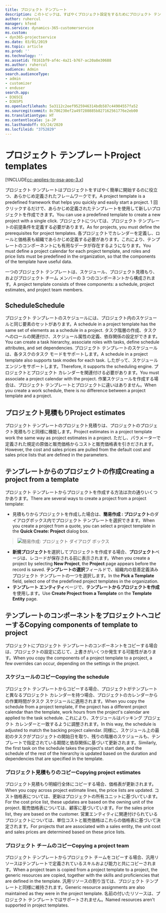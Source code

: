```yaml
---
title: プロジェクト テンプレート
description: このトピックは、すばやくプロジェクト設定をするためにプロジェクト テンプレートを使用する方法につい説明します。
author: ruhercul
manager: kfend
ms.service: dynamics-365-customerservice
ms.custom:
- dyn365-projectservice
ms.date: 03/01/2019
ms.topic: article
ms.prod: ''
ms.technology: ''
ms.assetid: f0161bf9-af4c-4a21-b767-ac20a8e30688
ms.author: ruhercul
audience: Admin
search.audienceType:
- admin
- customizer
- enduser
search.app:
- D365CE
- D365PS
ms.openlocfilehash: 5a3112c2eef9525946314bdb587c44904557fa52
ms.sourcegitcommit: 8c786230ef2a497280885b827162561776e2eb00
ms.translationtype: HT
ms.contentlocale: ja-JP
ms.lasthandoff: 03/24/2020
ms.locfileid: "3752829"
---
```

# <a name="project-templates"></a><span data-ttu-id="3618f-103">プロジェクト テンプレート</span><span class="sxs-lookup"><span data-stu-id="3618f-103">Project templates</span></span> 

[!INCLUDE[cc-applies-to-psa-app-3.x](../includes/cc-applies-to-psa-app-3x.md)]

<span data-ttu-id="3618f-104">プロジェクト テンプレートはプロジェクトをすばやく簡単に開始するのに役立つ、あらかじめ定義されたフレームワークです。</span><span class="sxs-lookup"><span data-stu-id="3618f-104">A project template is a predefined framework that helps you quickly and easily start a project.</span></span> <span data-ttu-id="3618f-105">1 回クリックするだけで、あらかじめ定義されたテンプレートを使用して新しいプロジェクトを作成できます。</span><span class="sxs-lookup"><span data-stu-id="3618f-105">You can use a predefined template to create a new project with a single click.</span></span> <span data-ttu-id="3618f-106">プロジェクトについては、プロジェクト テンプレートの前提条件を定義する必要があります。</span><span class="sxs-lookup"><span data-stu-id="3618f-106">As for projects, you must define the prerequisites for project templates.</span></span> <span data-ttu-id="3618f-107">各プロジェクトでカレンダーを定義し、ロールと価格表も組織であらかじめ定義する必要があります。これにより、テンプレートのコンポーネントにも有用なデータが存在するようになります。</span><span class="sxs-lookup"><span data-stu-id="3618f-107">You must define a project calendar for each project template, and roles and price lists must be predefined in the organization, so that the components of the template have useful data.</span></span>

<span data-ttu-id="3618f-108">一つのプロジェクト テンプレートは、スケジュール、プロジェクト見積もり、およびプロジェクト チーム メンバーの 3 つのコンポーネントから構成されます。</span><span class="sxs-lookup"><span data-stu-id="3618f-108">A project template consists of three components: a schedule, project estimates, and project team members.</span></span>

## <a name="schedule"></a><span data-ttu-id="3618f-109">Schedule</span><span class="sxs-lookup"><span data-stu-id="3618f-109">Schedule</span></span>

<span data-ttu-id="3618f-110">プロジェクト テンプレートのスケジュールには、プロジェクト内のスケジュールと同じ要素のセットがあります。</span><span class="sxs-lookup"><span data-stu-id="3618f-110">A schedule in a project template has the same set of elements as a schedule in a project.</span></span> <span data-ttu-id="3618f-111">タスク階層の作成、タスクへのロールの関連付け、スケジュール属性の定義、依存関係の設定ができます。</span><span class="sxs-lookup"><span data-stu-id="3618f-111">You can create a task hierarchy, associate roles with tasks, define schedule attributes, and set dependencies.</span></span> <span data-ttu-id="3618f-112">プロジェクト テンプレートのスケジュールは、各タスクのタスク モードをサポートします。</span><span class="sxs-lookup"><span data-stu-id="3618f-112">A schedule in a project template also supports task modes for each task.</span></span> <span data-ttu-id="3618f-113">したがって、スケジュール エンジンをサポートします。</span><span class="sxs-lookup"><span data-stu-id="3618f-113">Therefore, it supports the scheduling engine.</span></span> <span data-ttu-id="3618f-114">プロジェクトとプロジェクト カレンダーを関連付ける必要があります。</span><span class="sxs-lookup"><span data-stu-id="3618f-114">You must associate a project calendar with the project.</span></span> <span data-ttu-id="3618f-115">作業スケジュールを作成する場合は、プロジェクト テンプレートとプロジェクトに違いはありません。</span><span class="sxs-lookup"><span data-stu-id="3618f-115">When you create a work schedule, there is no difference between a project template and a project.</span></span>

## <a name="project-estimates"></a><span data-ttu-id="3618f-116">プロジェクト見積もり</span><span class="sxs-lookup"><span data-stu-id="3618f-116">Project estimates</span></span>

<span data-ttu-id="3618f-117">プロジェクト テンプレートのプロジェクト見積りは、プロジェクトのプロジェクト見積もりと同様に機能します。</span><span class="sxs-lookup"><span data-stu-id="3618f-117">Project estimates in a project template work the same way as project estimates in a project.</span></span> <span data-ttu-id="3618f-118">ただし、パラメーターで定義された規定の原価と販売価格からコストと販売価格表を引きだされます。</span><span class="sxs-lookup"><span data-stu-id="3618f-118">However, the cost and sales prices are pulled from the default cost and sales price lists that are defined in the parameters.</span></span>

## <a name="creating-a-project-from-a-template"></a><span data-ttu-id="3618f-119">テンプレートからのプロジェクトの作成</span><span class="sxs-lookup"><span data-stu-id="3618f-119">Creating a project from a template</span></span>
 
<span data-ttu-id="3618f-120">プロジェクト テンプレートからプロジェクトを作成する方法は次の通りいくつかあります。</span><span class="sxs-lookup"><span data-stu-id="3618f-120">There are several ways to create a project from a project template:</span></span>

- <span data-ttu-id="3618f-121">見積もりからプロジェクトを作成した場合は、**簡易作成 : プロジェクト**のダイアログボックス内でプロジェクト テンプレートを選択できます。</span><span class="sxs-lookup"><span data-stu-id="3618f-121">When you create a project from a quote, you can select a project template in the **Quick Create: Project** dialog box.</span></span>

> ![簡易作成: プロジェクト ダイアログ ボックス](media/project-11.png)

- <span data-ttu-id="3618f-123">**新規プロジェクト**を選択してプロジェクトを作成する場合、**プロジェクト**ページは、レコードが保存される前に表示されます。</span><span class="sxs-lookup"><span data-stu-id="3618f-123">When you create a project by selecting **New Project**, the **Project** page appears before the record is saved.</span></span> <span data-ttu-id="3618f-124">**テンプレートの選択**フィールドで、組織内の慈善定義済みプロジェクト テンプレートの一つを選択します。</span><span class="sxs-lookup"><span data-stu-id="3618f-124">In the **Pick a Template** field, select one of the predefined project templates in the organization.</span></span>
- <span data-ttu-id="3618f-125">**テンプレート エンティティ**ページで、**テンプレートからプロジェクトを作成**を使用します。</span><span class="sxs-lookup"><span data-stu-id="3618f-125">Use **Create Project from a Template** on the **Template Entity** page.</span></span>

## <a name="copying-components-of-template-to-project"></a><span data-ttu-id="3618f-126">テンプレートのコンポーネントをプロジェクトへコピーする</span><span class="sxs-lookup"><span data-stu-id="3618f-126">Copying components of template to project</span></span>

<span data-ttu-id="3618f-127">プロジェクトにプロジェクト テンプレートのコンポーネントをコピーする場合は、プロジェクトの設定に応じて、上書きがいくつか発生する可能性があります。</span><span class="sxs-lookup"><span data-stu-id="3618f-127">When you copy the components of a project template to a project, a few overrides can occur, depending on the settings in the project.</span></span>

### <a name="copying-the-schedule"></a><span data-ttu-id="3618f-128">スケジュールのコピー</span><span class="sxs-lookup"><span data-stu-id="3618f-128">Copying the schedule</span></span>

<span data-ttu-id="3618f-129">プロジェクト テンプレートからコピーする場合、プロジェクトがテンプレートと異なるプロジェクト カレンダーを持つ場合、プロジェクトのカレンダーからの作業時間がタスク スケジュールに適用されます。</span><span class="sxs-lookup"><span data-stu-id="3618f-129">When you copy the schedule from a project template, if the project has a different project calendar than the template, work hours from the project's calendar are applied to the task schedule.</span></span> <span data-ttu-id="3618f-130">これにより、スケジュールはバッキング プロジェクト カレンダーと一致するように調整されます。</span><span class="sxs-lookup"><span data-stu-id="3618f-130">In this way, the schedule is adjusted to match the backing project calendar.</span></span> <span data-ttu-id="3618f-131">同様に、スケジュール上の最初のタスクがプロジェクトの開始日を取り、残りの階層のスケジュールも、テンプレートで指定されている期間と依存関係に基づいて更新されます。</span><span class="sxs-lookup"><span data-stu-id="3618f-131">Similarly, the first task on the schedule takes the project's start date, and the schedule of the rest of the hierarchy is updated based on the duration and dependencies that are specified in the template.</span></span> 

### <a name="copying-project-estimates"></a><span data-ttu-id="3618f-132">プロジェクト見積もりのコピー</span><span class="sxs-lookup"><span data-stu-id="3618f-132">Copying project estimates</span></span> 

<span data-ttu-id="3618f-133">プロジェクト見積もり明細行全体にコピーする場合、価格表が更新されます。</span><span class="sxs-lookup"><span data-stu-id="3618f-133">When you copy across project estimate lines, the price lists are updated.</span></span> <span data-ttu-id="3618f-134">コスト価格表については、更新はプロジェクトの所有ユニットに基づいています。</span><span class="sxs-lookup"><span data-stu-id="3618f-134">For the cost price list, these updates are based on the owning unit of the project.</span></span> <span data-ttu-id="3618f-135">販売価格表については、顧客に基づいています。</span><span class="sxs-lookup"><span data-stu-id="3618f-135">For the sales price list, they are based on the customer.</span></span> <span data-ttu-id="3618f-136">営業エンティティに関連付けられているプロジェクトについては、単位コストと販売価格はこれらの価格表に基づいて決定されます。</span><span class="sxs-lookup"><span data-stu-id="3618f-136">For projects that are associated with a sales entity, the unit cost and sales prices are determined based on these price lists.</span></span>

### <a name="copying-a-project-team"></a><span data-ttu-id="3618f-137">プロジェクト チームのコピー</span><span class="sxs-lookup"><span data-stu-id="3618f-137">Copying a project team</span></span>

<span data-ttu-id="3618f-138">プロジェクト テンプレートからプロジェクト チームをコピーする場合、汎用リソースはテンプレートで定義されているスキルおよび能力と共にコピーされます。</span><span class="sxs-lookup"><span data-stu-id="3618f-138">When a project team is copied from a project template to a project, the generic resources are copied, together with the skills and proficiencies that are defined in the template.</span></span> <span data-ttu-id="3618f-139">汎用リソースの割り当ては、プロジェクト テンプレートと同様に維持されます。</span><span class="sxs-lookup"><span data-stu-id="3618f-139">Generic resource assignments are also maintained as they were in the project template.</span></span> <span data-ttu-id="3618f-140">名前の付いたリソースは、プロジェクト テンプレートではサポートされません。</span><span class="sxs-lookup"><span data-stu-id="3618f-140">Named resources aren't supported in project templates.</span></span>

